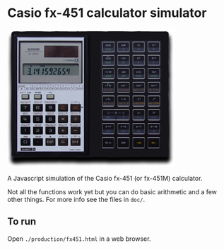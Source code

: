 # Casio fx-451 calculator simulator

![Screenshot](./fx451-screenshot.png?raw=true)

A Javascript simulation of the Casio fx-451 (or fx-451M) calculator.

Not all the functions work yet but you can do basic arithmetic and a few other things. For more info see the files in `doc/`.

## To run

Open `./production/fx451.html` in a web browser.


